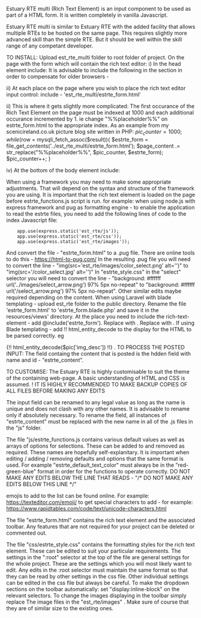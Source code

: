 Estuary RTE multi (Rich Text Element) is an input component to be used as part of a HTML form. It is written completely in vanilla Javascript.

Estuary RTE multi is similar to Estuary RTE with the added facility that allows multiple RTEs to be hosted on the same page. This requires slightly more advanced skill than the simple RTE. But
it should be well within the skill range of any competant developer. 

TO INSTALL: Upload est_rte_multi folder to root folder of project. On the page with the form which will contain the rich text editor: i) In the head element include: <link rel="stylesheet" href="est_rte_multi/css/estrte_style.css">
It is advisable to include the following in the section in order to compensate for older browsers - <script src="https://unpkg.com/@babel/standalone/babel.min.js"></script>

ii) At each place on the page where you wish to place the rich text editor input control: include - 'est_rte_multi/estrte_form.html'

ii) This is where it gets slightly more complicated: The first occurance of the Rich Text Element on the page must be indexed at 1000 and each additional occurance incremented by 1.
      ie change "%%placeholder%%" on estrte_form.html to the appropriate index.
      As an example from my scenicireland.co.uk picture blog site written in PHP:
        $pic_counter = 1000;
        while($row = mysqli_fetch_assoc($result)){
          $estrte_form = file_get_contents('../est_rte_multi/estrte_form.html');
          $page_content .= str_replace("%%placeholder%%", $pic_counter, $estrte_form);
          $pic_counter++;
          }

iv) At the bottom of the body element include: <script type="text/javascript" src="est_rte_multi/js/estrte_functions.js"></script>

When using a framework you may need to make some appropriate adjustments. That will depend on the syntax and structure of the framework you are using. It is important that the rich text element is loaded on the page before estrte_functions.js script is run. for example: when using node.js with express framework and pug as formatting engine - to enable the application to read the estrte files, you need to add the following lines of code to the index Javascript file:

        app.use(express.static('est_rte/js'));
        app.use(express.static('est_rte/css'));
        app.use(express.static('est_rte/images'));
   And convert the file - "estrte_form.html" to a .pug file. There are online tools to do this - https://html-to-pug.com/
                 In the resulting .pug file you will need to convert the line - "img(src='est_rte/images/color_select.png' alt='')" to "img(src='/color_select.jpg' alt='')"
                 In "estrte_style.css" in the "select" selector you will need to convert the line - "background: #ffffff url('../images/select_arrow.png') 97% 5px no-repeat" to
  "background: #ffffff url('/select_arrow.png') 97% 5px no-repeat".
  Other similar edits maybe required depending on the content.
When using Laravel with blade templating - upload est_rte folder to the public directory. Rename the file 'estrte_form.html' to 'estrte_form.blade.php' and save it in the resources/views' directory. At the place you need to include the rich-text-element - add @include('estrte_form'). Replace <script type="text/javascript" src="est_rte/js/estrte_functions.js"></script> with <script type="text/javascript" src="{{ asset('/est_rte/js/estrte_functions.js')}}"></script>. Replace with . If using Blade templating - add !! html_entity_decode to the display for the HTML to be parsed correctly. eg

{!! html_entity_decode($pic['img_desc']) !!}
.
TO PROCESS THE POSTED INPUT: The field containg the content that is posted is the hdden field with name and id - "estrte_content".

TO CUSTOMISE: The Estuary RTE is highly customisable to suit the theme of the containing web-page. A basic understanding of HTML and CSS is assumed. ! IT IS HIGHLY RECOMMENDED TO MAKE BACKUP COPIES OF ALL FILES BEFORE MAKING ANY EDITS

The input field can be renamed to any legal value as long as the name is unique and does not clash with any other names. It is advisable to rename only if absolutely necessary. To rename the field, all instances of "estrte_content" must be replaced with the new name in all of the .js files in the "js" folder.

The file "js/estrte_functions.js contains various default values as well as arrays of options for selections. These can be added to and removed as required. These names are hopefully self-explanitary. It is important when editing / adding / removing defaults and options that the same format is used. For example "estrte_default_text_color" must always be in the "red-green-blue" format in order for the functions to operate correctly. DO NOT MAKE ANY EDITS BELOW THE LINE THAT READS - "/* DO NOT MAKE ANY EDITS BELOW THIS LINE */"

emojis to add to the list can be found online. For example: https://texteditor.com/emoji/ to get special characters to add - for example: https://www.rapidtables.com/code/text/unicode-characters.html

The file "estrte_form.html" contains the rich text element and the associated toolbar. Any features that are not required for your project can be deleted or commented out.

The file "css/estrte_style.css" contains the formatting styles for the rich text element. These can be edited to suit your particular requirements. The settings in the ":root" selector at the top of the file are general settings for the whole project. These are the settings which you will most likely want to edit. Any edits in the :root selector must maintain the same format so that they can be read by other settings in the css file. Other individual settings can be edited in the css file but always be careful. To make the dropdown sections on the toolbar automatically: set "display:inline-block" on the relevant selectors. To change the images displaying in the toolbar simply replace The image files in the "est_rte/images" . Make sure of course that they are of similar size to the existing ones.




